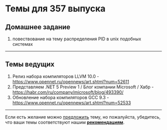 # Темы для 357 выпуска

## Домашнее задание

1. повествование на тему распределения PID в unix подобных системах

---

## Темы ведущих

1. Релиз набора компиляторов LLVM 10.0 - https://www.opennet.ru/opennews/art.shtml?num=52611
1. Представляем .NET 5 Preview 1 / Блог компании Microsoft / Хабр - https://habr.com/ru/company/microsoft/blog/493390/
1. Обновление набора компиляторов GCC 9.3 - https://www.opennet.ru/opennews/art.shtml?num=52533

---

Если есть желание можно [предложить](themes_from_listeners.md) тему, но пожалуйста, убедитесь, что ваши темы соответствуют нашим **[рекомендациям](Recommendations_for_the_proposed_topics.md)**.

